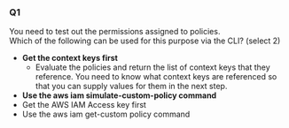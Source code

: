 ### Q1
You need to test out the permissions assigned to policies.  
Which of the following can be used for this purpose via the CLI? (select 2)
* **Get the context keys first** 
    * Evaluate the policies and return the list of context keys that they reference. You need to know what context keys are referenced so that you can supply values for them in the next step.
* **Use the aws iam simulate-custom-policy command** 
* Get the AWS IAM Access key first
* Use the aws iam get-custom policy command
   